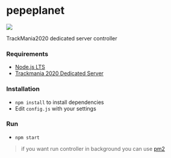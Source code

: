 # pepeplanet

![](https://github.com/Esvalirion/nodeplanet/blob/main/monkasteer.gif)

TrackMania2020 dedicated server controller

### Requirements

- [Node.js LTS](https://nodejs.org/)
- [Trackmania 2020 Dedicated Server](http://files.v04.maniaplanet.com/server/TrackmaniaServer_Latest.zip)

### Installation

- `npm install` to install dependencies
- Edit `config.js` with your settings

### Run

- `npm start`

> if you want run controller in background you can use [pm2](https://pm2.keymetrics.io/)
